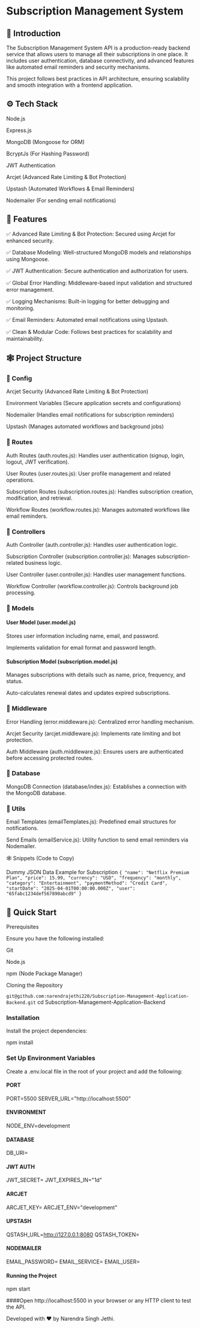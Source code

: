# Subscription Management System

## 🤖 Introduction

The Subscription Management System API is a production-ready backend service that allows users to manage all their subscriptions in one place. It includes user authentication, database connectivity, and advanced features like automated email reminders and security mechanisms.

This project follows best practices in API architecture, ensuring scalability and smooth integration with a frontend application.


## ⚙️ Tech Stack

Node.js

Express.js

MongoDB (Mongoose for ORM)

BcryptJs (For Hashing Password)

JWT Authentication

Arcjet (Advanced Rate Limiting & Bot Protection)

Upstash (Automated Workflows & Email Reminders)

Nodemailer (For sending email notifications)


## 🔋 Features
✅ Advanced Rate Limiting & Bot Protection: Secured using Arcjet for enhanced security.

✅ Database Modeling: Well-structured MongoDB models and relationships using Mongoose.

✅ JWT Authentication: Secure authentication and authorization for users.

✅ Global Error Handling: Middleware-based input validation and structured error management.

✅ Logging Mechanisms: Built-in logging for better debugging and monitoring.

✅ Email Reminders: Automated email notifications using Upstash.

✅ Clean & Modular Code: Follows best practices for scalability and maintainability.


## 🕸️ Project Structure

### 📂 Config 

Arcjet Security (Advanced Rate Limiting & Bot Protection)

Environment Variables (Secure application secrets and configurations)

Nodemailer (Handles email notifications for subscription reminders)

Upstash (Manages automated workflows and background jobs)

### 📂 Routes

Auth Routes (auth.routes.js): Handles user authentication (signup, login, logout, JWT verification).

User Routes (user.routes.js): User profile management and related operations.

Subscription Routes (subscription.routes.js): Handles subscription creation, modification, and retrieval.

Workflow Routes (workflow.routes.js): Manages automated workflows like email reminders.

### 📂 Controllers

Auth Controller (auth.controller.js): Handles user authentication logic.

Subscription Controller (subscription.controller.js): Manages subscription-related business logic.

User Controller (user.controller.js): Handles user management functions.

Workflow Controller (workflow.controller.js): Controls background job processing.


### 📂 Models

#### User Model (user.model.js)

   Stores user information including name, email, and password.

   Implements validation for email format and password length.

#### Subscription Model (subscription.model.js)

   Manages subscriptions with details such as name, price, frequency, and status.

   Auto-calculates renewal dates and updates expired subscriptions.


### 📂 Middleware

Error Handling (error.middleware.js): Centralized error handling mechanism.

Arcjet Security (arcjet.middleware.js): Implements rate limiting and bot protection.

Auth Middleware (auth.middleware.js): Ensures users are authenticated before accessing protected routes.


### 📂 Database

MongoDB Connection (database/index.js): Establishes a connection with the MongoDB database.

### 📂 Utils

Email Templates (emailTemplates.js): Predefined email structures for notifications.

Send Emails (emailService.js): Utility function to send email reminders via Nodemailer.


🕸️ Snippets (Code to Copy)

Dummy JSON Data Example for Subscription
`{
  "name": "Netflix Premium Plan",
  "price": 15.99,
  "currency": "USD",
  "frequency": "monthly",
  "category": "Entertainment",
  "paymentMethod": "Credit Card",
  "startDate": "2025-04-01T00:00:00.000Z",
  "user": "65fabc1234def567890abcd9"
}`

## 🤸 Quick Start

Prerequisites

Ensure you have the following installed:

Git

Node.js

npm (Node Package Manager)

Cloning the Repository

`git@github.com:narendrajethi220/Subscription-Management-Application-Backend.git`
cd Subscription-Management-Application-Backend

### Installation

Install the project dependencies:

npm install

### Set Up Environment Variables

Create a .env.local file in the root of your project and add the following:

#### PORT
PORT=5500
SERVER_URL="http://localhost:5500"

#### ENVIRONMENT
NODE_ENV=development

#### DATABASE
DB_URI=

#### JWT AUTH
JWT_SECRET=
JWT_EXPIRES_IN="1d"

#### ARCJET
ARCJET_KEY=
ARCJET_ENV="development"

#### UPSTASH
QSTASH_URL=http://127.0.0.1:8080
QSTASH_TOKEN=

#### NODEMAILER
EMAIL_PASSWORD=
EMAIL_SERVICE=
EMAIL_USER=

#### Running the Project

npm start

####Open http://localhost:5500 in your browser or any HTTP client to test the API.

Developed with ❤️ by Narendra Singh Jethi.
